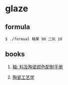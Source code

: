 # glaze

## formula
```
$ ./formual 釉果 90 二灰 10
```

## books
1. [釉: 料及陶瓷颜色配制手册](https://book.douban.com/subject/26911100/)


2. [陶瓷工艺学](https://book.douban.com/subject/5947331/)



